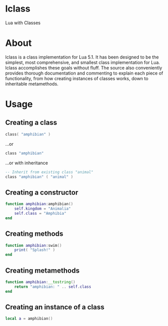 lclass
======

Lua with Classes

About
=====

lclass is a class implementation for Lua 5.1. It has been designed to be the
simplest, most comprehensive, and smallest class implementation for Lua. lclass
accomplishes these goals without fluff. The source also conveniently provides
thorough documentation and commenting to explain each piece of functionality,
from how creating instances of classes works, down to inheritable metamethods.

Usage
=====

Creating a class
----------------

```lua
class( "amphibian" )
```

...or

```lua
class "amphibian"
```

...or with inheritance

```lua
-- Inherit from existing class "animal"
class "amphibian" ( "animal" )
```

Creating a constructor
----------------------

```lua
function amphibian:amphibian()
	self.kingdom = "Animalia"
	self.class = "Amphibia"
end
```

Creating methods
--------------------

```lua
function amphibian:swim()
	print( "Splash!" )
end
```

Creating metamethods
--------------------

```lua
function amphibian:__tostring()
	return "amphibian: " .. self.class
end
```

Creating an instance of a class
-------------------------------

```lua
local a = amphibian()
```
